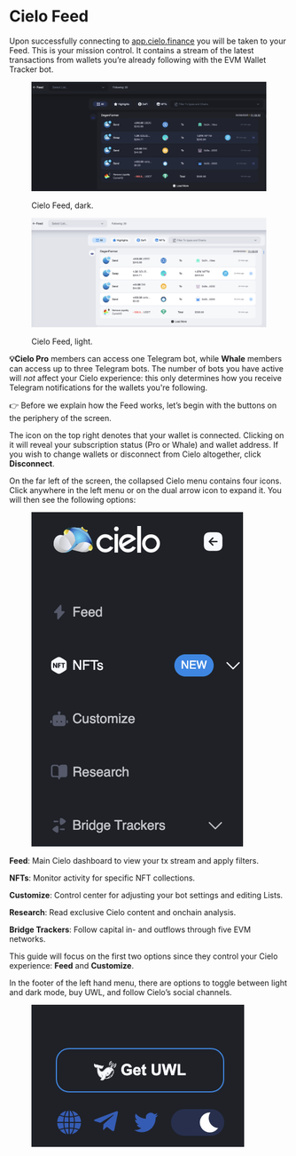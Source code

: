 # Cielo Feed

Upon successfully connecting to [app.cielo.finance](https://app.cielo.finance/) you will be taken to your Feed. This is your mission control. It contains a stream of the latest transactions from wallets you’re already following with the EVM Wallet Tracker bot.

<figure><img src="../.gitbook/assets/Screenshot 2022-09-20 at 11.44.00 (1).png" alt=""><figcaption><p>Cielo Feed, dark.</p></figcaption></figure>

<figure><img src="../.gitbook/assets/Screenshot 2022-09-20 at 11.45.11.png" alt=""><figcaption><p>Cielo Feed, light.</p></figcaption></figure>

**💡Cielo Pro** members can access one Telegram bot, while **Whale** members can access up to three Telegram bots. The number of bots you have active will _not_ affect your Cielo experience: this only determines how you receive Telegram notifications for the wallets you're following.

👉 Before we explain how the Feed works, let’s begin with the buttons on the periphery of the screen.

The icon on the top right denotes that your wallet is connected. Clicking on it will reveal your subscription status (Pro or Whale) and wallet address. If you wish to change wallets or disconnect from Cielo altogether, click **Disconnect**.

On the far left of the screen, the collapsed Cielo menu contains four icons. Click anywhere in the left menu or on the dual arrow icon to expand it. You will then see the following options:

<figure><img src="../.gitbook/assets/Screenshot 2022-11-18 at 13.30.54.png" alt=""><figcaption></figcaption></figure>

**Feed**: Main Cielo dashboard to view your tx stream and apply filters.

**NFTs**: Monitor activity for specific NFT collections.

**Customize**: Control center for adjusting your bot settings and editing Lists.

**Research**: Read exclusive Cielo content and onchain analysis.

**Bridge Trackers**: Follow capital in- and outflows through five EVM networks.

This guide will focus on the first two options since they control your Cielo experience: **Feed** and **Customize**.

In the footer of the left hand menu, there are options to toggle between light and dark mode, buy UWL, and follow Cielo’s social channels.

<figure><img src="../.gitbook/assets/social.png" alt=""><figcaption></figcaption></figure>
